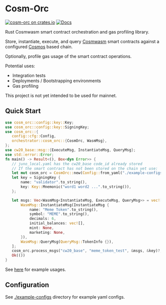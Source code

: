 # Cosm-Orc

[![cosm-orc on crates.io](https://img.shields.io/crates/v/cosm-orc.svg)](https://crates.io/crates/cosm-orc) [![Docs](https://docs.rs/cosm-orc/badge.svg)](https://docs.rs/cosm-orc)

Rust Cosmwasm smart contract orchestration and gas profiling library.

Store, instantiate, execute, and query [Cosmwasm](https://github.com/CosmWasm/cosmwasm) smart contracts against a configured [Cosmos](https://github.com/cosmos/cosmos-sdk) based chain. 

Optionally, profile gas usage of the smart contract operations.

Potential uses:
* Integration tests
* Deployments / Bootstrapping environments
* Gas profiling

This project is not yet intended to be used for mainnet.

## Quick Start
 ```rust
use cosm_orc::config::key::Key;
use cosm_orc::config::key::SigningKey;
use cosm_orc::{
    config::cfg::Config,
    orchestrator::cosm_orc::{CosmOrc, WasmMsg},
};
use cw20_base::msg::{ExecuteMsg, InstantiateMsg, QueryMsg};
use std::error::Error;
fn main() -> Result<(), Box<dyn Error>> {
    // juno_local.yaml has the cw20_base code_id already stored
    // If the smart contract has not been stored on the chain yet use: `cosm_orc::store_contracts()`
    let mut cosm_orc = CosmOrc::new(Config::from_yaml("./example-configs/juno_local.yaml")?)?;
    let key = SigningKey {
        name: "validator".to_string(),
        key: Key::Mnemonic("word1 word2 ...".to_string()),
    };

    let msgs: Vec<WasmMsg<InstantiateMsg, ExecuteMsg, QueryMsg>> = vec![
        WasmMsg::InstantiateMsg(InstantiateMsg {
            name: "Meme Token".to_string(),
            symbol: "MEME".to_string(),
            decimals: 6,
            initial_balances: vec![],
            mint: None,
            marketing: None,
        }),
        WasmMsg::QueryMsg(QueryMsg::TokenInfo {}),
    ];
    cosm_orc.process_msgs("cw20_base", "meme_token_test", &msgs, &key)?;
    Ok(())
}
```

See [here](https://github.com/de-husk/cosm-orc-examples) for example usages.


## Configuration


See [./example-configs](./example-configs/) directory for example yaml configs.

